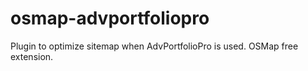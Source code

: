 # osmap-advportfoliopro

Plugin to optimize sitemap when AdvPortfolioPro is used. OSMap free extension.
